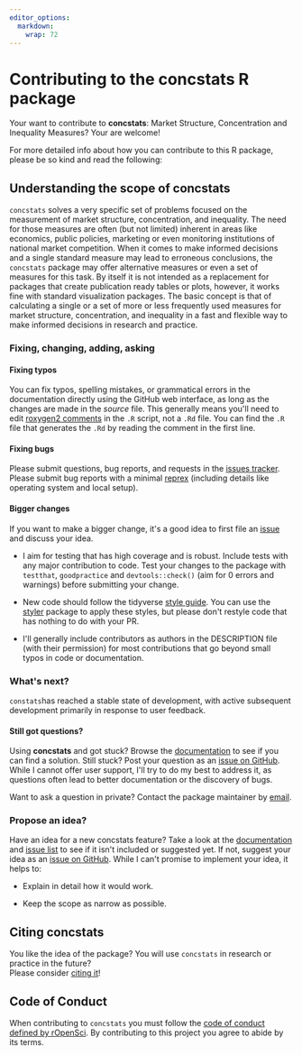 ```yaml
---
editor_options: 
  markdown: 
    wrap: 72
---
```


# Contributing to the concstats R package

Your want to contribute to **concstats**: Market Structure,
Concentration and Inequality Measures? Your are welcome!

For more detailed info about how you can contribute to this R package,
please be so kind and read the following:

## Understanding the scope of concstats

`concstats` solves a very specific set of problems focused on the
measurement of market structure, concentration, and inequality. The need
for those measures are often (but not limited) inherent in areas like
economics, public policies, marketing or even monitoring institutions of
national market competition. When it comes to make informed decisions
and a single standard measure may lead to erroneous conclusions, the
`concstats` package may offer alternative measures or even a set of
measures for this task. By itself it is not intended as a replacement
for packages that create publication ready tables or plots, however, it
works fine with standard visualization packages. The basic concept is
that of calculating a single or a set of more or less frequently used
measures for market structure, concentration, and inequality in a fast
and flexible way to make informed decisions in research and practice.

### Fixing, changing, adding, asking

#### Fixing typos

You can fix typos, spelling mistakes, or grammatical errors in the
documentation directly using the GitHub web interface, as long as the
changes are made in the *source* file. This generally means you'll need
to edit [roxygen2
comments](https://roxygen2.r-lib.org/articles/roxygen2.html) in the `.R`
script, not a `.Rd` file. You can find the `.R` file that generates the
`.Rd` by reading the comment in the first line.

#### Fixing bugs

Please submit questions, bug reports, and requests in the [issues
tracker](https://github.com/schneiderpy/concstats/issues). Please submit
bug reports with a minimal
[reprex](https://www.tidyverse.org/help/#reprex) (including details like
operating system and local setup).

#### Bigger changes

If you want to make a bigger change, it's a good idea to first file an
[issue](https://github.com/schneiderpy/concstats/issues) and discuss
your idea.

-   I aim for testing that has high coverage and is robust. Include
    tests with any major contribution to code. Test your changes to the
    package with `testthat`, `goodpractice` and `devtools::check()` (aim
    for 0 errors and warnings) before submitting your change.

-   New code should follow the tidyverse [style
    guide](https://style.tidyverse.org). You can use the
    [styler](https://CRAN.R-project.org/package=styler) package to apply
    these styles, but please don't restyle code that has nothing to do
    with your PR.

-   I'll generally include contributors as authors in the DESCRIPTION
    file (with their permission) for most contributions that go beyond
    small typos in code or documentation.

### What's next?

`constats`has reached a stable state of development, with active
subsequent development primarily in response to user feedback.

#### Still got questions?

Using **concstats** and got stuck? Browse the
[documentation](https://schneiderpy.github.io/concstats) to see if you
can find a solution. Still stuck? Post your question as an [issue on
GitHub](https://github.com/schneiderpy/concstats/issues/new). While I
cannot offer user support, I'll try to do my best to address it, as
questions often lead to better documentation or the discovery of bugs.

Want to ask a question in private? Contact the package maintainer by
[email](mailto:schneiderconsultingpy@gmail.com).

### Propose an idea?

Have an idea for a new concstats feature? Take a look at the
[documentation](https://schneiderpy.github.io/concstats) and [issue
list](https://github.com/schneiderpy/concstats/issues) to see if it
isn't included or suggested yet. If not, suggest your idea as an [issue
on GitHub](https://github.com/schneiderpy/concstats/issues/new). While I
can't promise to implement your idea, it helps to:

-   Explain in detail how it would work.

-   Keep the scope as narrow as possible.

## Citing concstats

You like the idea of the package? You will use `concstats` in research
or practice in the future?\
Please consider [citing
it](https://schneiderpy.github.io/concstats/authors.html)!

## Code of Conduct

When contributing to `concstats` you must follow the [code of conduct
defined by rOpenSci](https://ropensci.org/code-of-conduct/). By
contributing to this project you agree to abide by its terms.
